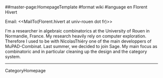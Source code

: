 ##master-page:HomepageTemplate
#format wiki
#language en
Florent Hivert

Email: <<MailTo(Florent.hivert at univ-rouen dot fr)>>

I'm a researcher in algebraic combinatorics at the University of Rouen in Normandie, France. My research heavily rely on computer exploration. Therefore I used to be with NicolasThiéry one of the main developpers of MuPAD-Combinat. Last summer, we decided to join Sage. My main focus as combinatoric and in particular cleaning up the design and the category system.

----
CategoryHomepage
